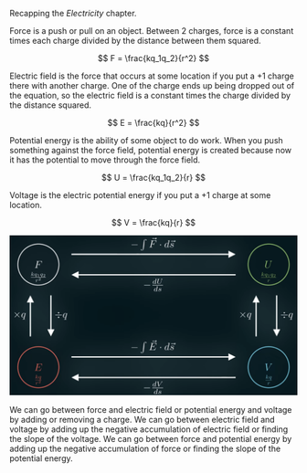 Recapping the *Electricity* chapter.

Force is a push or pull on an object. Between 2 charges, force is a constant times each charge divided by the distance between them squared.

$$
F = \frac{kq_1q_2}{r^2}
$$

Electric field is the force that occurs at some location if you put a $+1$ charge there with another charge. One of the charge ends up being dropped out of the equation, so the electric field is a constant times the charge divided by the distance squared.

$$
E = \frac{kq}{r^2}
$$

Potential energy is the ability of some object to do work. When you push something against the force field, potential energy is created because now it has the potential to move through the force field.

$$
U = \frac{kq_1q_2}{r}
$$

Voltage is the electric potential energy if you put a $+1$ charge at some location.

$$
V = \frac{kq}{r}
$$

![](../Assets/moving-between-properties.png)

We can go between force and electric field or potential energy and voltage by adding or removing a charge. We can go between electric field and voltage by adding up the negative accumulation of electric field or finding the slope of the voltage. We can go between force and potential energy by adding up the negative accumulation of force or finding the slope of the potential energy.
